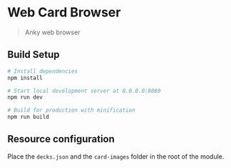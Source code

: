 # Web Card Browser

> Anky web browser

## Build Setup

``` bash
# Install dependencies
npm install

# Start local development server at 0.0.0.0:8080
npm run dev

# Build for production with minification
npm run build
```

## Resource configuration
Place the `decks.json` and the `card-images` folder in the root of the module. 